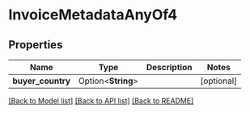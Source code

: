 # InvoiceMetadataAnyOf4

## Properties

Name | Type | Description | Notes
------------ | ------------- | ------------- | -------------
**buyer_country** | Option<**String**> |  | [optional]

[[Back to Model list]](../README.md#documentation-for-models) [[Back to API list]](../README.md#documentation-for-api-endpoints) [[Back to README]](../README.md)


